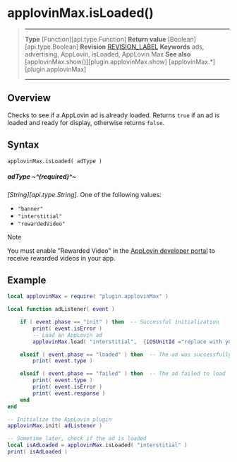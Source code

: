 # applovinMax.isLoaded()

> --------------------- ------------------------------------------------------------------------------------------
> __Type__				[Function][api.type.Function]
> __Return value__		[Boolean][api.type.Boolean]
> __Revision__			[REVISION_LABEL](REVISION_URL)
> __Keywords__			ads, advertising, AppLovin, isLoaded, AppLovin Max
> __See also__			[applovinMax.show()][plugin.applovinMax.show]
>						[applovinMax.*][plugin.applovinMax]
> --------------------- ------------------------------------------------------------------------------------------


## Overview

Checks to see if a AppLovin ad is already loaded. Returns `true` if an ad is loaded and ready for display, otherwise returns `false`.


## Syntax

	applovinMax.isLoaded( adType )

##### adType ~^(required)^~
_[String][api.type.String]._ One of the following values:

* `"banner"`
* `"interstitial"`
* `"rewardedVideo"`

<div class="guide-notebox">
<div class="notebox-title">Note</div>

You must enable "Rewarded&nbsp;Video" in the [AppLovin developer portal](https://www.applovin.com/manage) to receive rewarded videos in your app.

</div>


## Example

``````lua
local applovinMax = require( "plugin.applovinMax" )

local function adListener( event )

	if ( event.phase == "init" ) then  -- Successful initialization
		print( event.isError )
		-- Load an AppLovin ad
		applovinMax.load( "interstitial",  {iOSUnitId ="replace with your own", androidUnitId="replace with your own"} )

	elseif ( event.phase == "loaded" ) then  -- The ad was successfully loaded
		print( event.type )

	elseif ( event.phase == "failed" ) then  -- The ad failed to load
		print( event.type )
		print( event.isError )
		print( event.response )
	end
end

-- Initialize the AppLovin plugin
applovinMax.init( adListener )

-- Sometime later, check if the ad is loaded
local isAdLoaded = applovinMax.isLoaded( "interstitial" )
print( isAdLoaded )
``````
